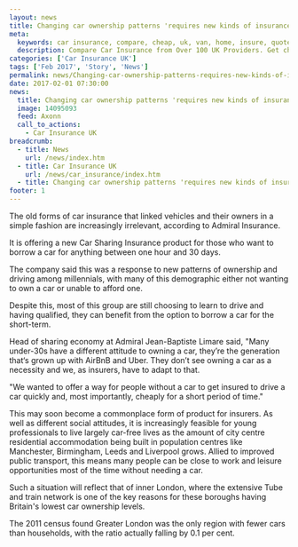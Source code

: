 ```yaml
---
layout: news
title: Changing car ownership patterns 'requires new kinds of insurance' - Quotezone.co.uk
meta:
  keywords: car insurance, compare, cheap, uk, van, home, insure, quotes, online, comparison, bike, loans, life
  description: Compare Car Insurance from Over 100 UK Providers. Get cheap quotes online now using our fast, free, secure comparison site
categories: ['Car Insurance UK']
tags: ['Feb 2017', 'Story', 'News']
permalink: news/Changing-car-ownership-patterns-requires-new-kinds-of-insurance-.htm
date: 2017-02-01 07:30:00
news:
  title: Changing car ownership patterns 'requires new kinds of insurance'
  image: 14095093
  feed: Axonn
  call_to_actions:
    - Car Insurance UK
breadcrumb:
  - title: News
    url: /news/index.htm
  - title: Car Insurance UK
    url: /news/car_insurance/index.htm
  - title: Changing car ownership patterns 'requires new kinds of insurance'
footer: 1
---
```


The old forms of car insurance that linked vehicles and their owners in a simple fashion are increasingly irrelevant, according to Admiral Insurance.

It is offering a new Car Sharing Insurance product for those who want to borrow a car for anything between one hour and 30 days.

The company said this was a response to new patterns of ownership and driving among millennials, with many of this demographic either not wanting to own a car or unable to afford one. &nbsp;&nbsp;

Despite this, most of this group are still choosing to learn to drive and having qualified, they can benefit from the option to borrow a car for the short-term.

Head of sharing economy at Admiral Jean-Baptiste Limare said, &quot;Many under-30s have a different attitude to owning a car, they&rsquo;re the generation that&lsquo;s grown up with AirBnB and Uber. They don&rsquo;t see owning a car as a necessity and we, as insurers, have to adapt to that.

&quot;We wanted to offer a way for people without a car to get insured to drive a car quickly and, most importantly, cheaply for a short period of time.&quot;

This may soon become a commonplace form of product for insurers. As well as different social attitudes, it is increasingly feasible for young professionals to live largely car-free lives as the amount of city centre residential accommodation being built in population centres like Manchester, Birmingham, Leeds and Liverpool grows. Allied to improved public transport, this means many people can be close to work and leisure opportunities most of the time without needing a car.

Such a situation will reflect that of inner London, where the extensive Tube and train network is one of the key reasons for these boroughs having Britain&#39;s lowest car ownership levels.

The 2011 census found Greater London was the only region with fewer cars than households, with the ratio actually falling by 0.1 per cent.
